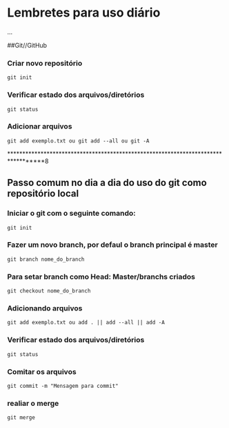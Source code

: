 # Lembretes para uso diário
...

##Git//GitHub

### Criar novo repositório

	git init

### Verificar estado dos arquivos/diretórios

	git status


### Adicionar arquivos

	git add exemplo.txt ou git add --all ou git -A
  
  
**********************************************************************************8

## Passo comum no dia a dia do uso do git como repositório local

### Iniciar o git com o seguinte comando:

	git init
  
### Fazer um novo branch, por defaul o branch principal é master

	git branch nome_do_branch
  
### Para setar branch como Head: Master/branchs criados

	git checkout nome_do_branch
  
### Adicionando arquivos

	git add exemplo.txt ou add . || add --all || add -A
  
### Verificar estado dos arquivos/diretórios

	git status
  
### Comitar os arquivos 

	git commit -m "Mensagem para commit"
  
### realiar o merge

	git merge
